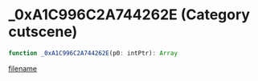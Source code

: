 # _0xA1C996C2A744262E (Category cutscene)

```js
function _0xA1C996C2A744262E(p0: intPtr): Array
```

[filename](_0xA1C996C2A744262E_m.md ':include')